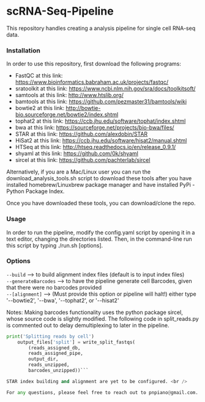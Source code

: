 # scRNA-Seq-Pipeline

This repository handles creating a analysis pipeline for single cell RNA-seq data.

### Installation

In order to use this repository, first download the following programs:
- FastQC at this link: https://www.bioinformatics.babraham.ac.uk/projects/fastqc/ 
- sratoolkit at this link: https://www.ncbi.nlm.nih.gov/sra/docs/toolkitsoft/ 
- samtools at this link: http://www.htslib.org/
- bamtools at this link: https://github.com/pezmaster31/bamtools/wiki
- bowtie2 at this link: http://bowtie-bio.sourceforge.net/bowtie2/index.shtml 
- tophat2 at this link: https://ccb.jhu.edu/software/tophat/index.shtml
- bwa at this link: https://sourceforge.net/projects/bio-bwa/files/ 
- STAR at this link: https://github.com/alexdobin/STAR 
- HiSat2 at this link: https://ccb.jhu.edu/software/hisat2/manual.shtml
- HTSeq at this link: http://htseq.readthedocs.io/en/release_0.9.1/ 
- shyaml at this link: https://github.com/0k/shyaml
- sircel at this link: https://github.com/pachterlab/sircel 

Alternatively, if you are a Mac/Linux user you can run the download_analysis_tools.sh
script to download these tools after you have installed homebrew/Linuxbrew package manager
and have installed PyPi - Python Package Index. 

Once you have downloaded these tools, you can download/clone the repo.

### Usage

In order to run the pipeline,
modify the config.yaml script by opening it in a text editor, changing the directories listed. Then, in the command-line run this script by typing ./run.sh [options].

### Options

` --build ` --> to build alignment index files (default is to input index files) <br /> 
` --generateBarcodes ` --> to have the pipeline generate cell Barcodes, given that there were no barcodes provided <br />
` --[alignment] ` --> (Must provide this option or pipeline will halt!) either type '--bowtie2', '--bwa', '--tophat2', or '--hisat2' <br />

Notes: Making barcodes functionality uses the python package sircel, whose source code is slightly modified. The following code in split_reads.py is commented out to delay demultiplexing to later in the pipeline.

```python
print('Splitting reads by cell')
	output_files['split'] = write_split_fastqs( 
		(reads_assigned_db,
		reads_assigned_pipe, 
		output_dir, 
		reads_unzipped, 
		barcodes_unzipped))```

STAR index building and alignment are yet to be configured. <br />

For any questions, please feel free to reach out to pnpiano@gmail.com.
   
